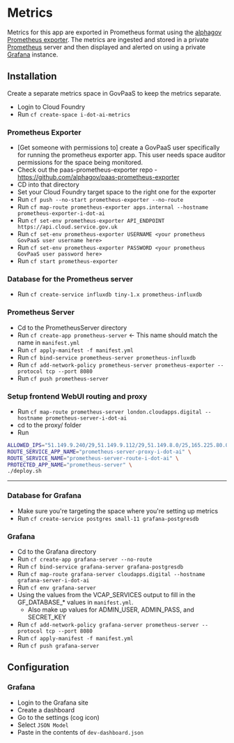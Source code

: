 # Metrics

Metrics for this app are exported in Prometheus format using the [alphagov Prometheus exporter](https://github.com/alphagov/paas-prometheus-exporter).
The metrics are ingested and stored in a private [Prometheus](https://prometheus.io/) server and then displayed and alerted on using a private [Grafana](https://grafana.com/docs/grafana/latest/introduction/oss-details/) instance.

## Installation

Create a separate metrics space in GovPaaS to keep the metrics separate.

- Login to Cloud Foundry
- Run `cf create-space i-dot-ai-metrics`

### Prometheus Exporter

- [Get someone with permissions to] create a GovPaaS user specifically for running the prometheus exporter app. This user needs space auditor permissions for the space being monitored.
- Check out the paas-prometheus-exporter repo - https://github.com/alphagov/paas-prometheus-exporter
- CD into that directory
- Set your Cloud Foundry target space to the right one for the exporter
- Run `cf push --no-start prometheus-exporter --no-route`
- Run `cf map-route prometheus-exporter apps.internal --hostname prometheus-exporter-i-dot-ai`
- Run `cf set-env prometheus-exporter API_ENDPOINT https://api.cloud.service.gov.uk`
- Run `cf set-env prometheus-exporter USERNAME <your prometheus GovPaaS user username here>`
- Run `cf set-env prometheus-exporter PASSWORD <your prometheus GovPaaS user password here>`
- Run `cf start prometheus-exporter`

### Database for the Prometheus server

- Run `cf create-service influxdb tiny-1.x prometheus-influxdb`

### Prometheus Server
- Cd to the PrometheusServer directory
- Run `cf create-app prometheus-server` <- This name should match the name in `manifest.yml`
- Run `cf apply-manifest -f manifest.yml`
- Run `cf bind-service prometheus-server prometheus-influxdb`
- Run `cf add-network-policy prometheus-server prometheus-exporter --protocol tcp --port 8080`
- Run `cf push prometheus-server`

### Setup frontend WebUI routing and proxy
- Run `cf map-route prometheus-server london.cloudapps.digital --hostname prometheus-server-i-dot-ai`
- cd to the proxy/ folder
- Run 
```bash
ALLOWED_IPS="51.149.9.240/29,51.149.9.112/29,51.149.8.0/25,165.225.80.0/22,147.161.166.0/23,165.225.196.0/23,165.225.198.0/23,81.144.180.0/24,165.225.17.0/24,147.161.236.0/23,147.161.224.0/23,165.225.16.0/23,81.150.77.189/32" \
ROUTE_SERVICE_APP_NAME="prometheus-server-proxy-i-dot-ai" \
ROUTE_SERVICE_NAME="prometheus-server-route-i-dot-ai" \
PROTECTED_APP_NAME="prometheus-server" \
./deploy.sh
```



---

### Database for Grafana
- Make sure you're targeting the space where you're setting up metrics
- Run `cf create-service postgres small-11 grafana-postgresdb`

### Grafana
- Cd to the Grafana directory
- Run `cf create-app grafana-server --no-route`
- Run `cf bind-service grafana-server grafana-postgresdb`
- Run `cf map-route grafana-server cloudapps.digital --hostname grafana-server-i-dot-ai`
- Run `cf env grafana-server`
- Using the values from the VCAP_SERVICES output to fill in the GF_DATABASE_* values in `manifest.yml`.
  - Also make up values for ADMIN_USER, ADMIN_PASS, and SECRET_KEY
- Run `cf add-network-policy grafana-server prometheus-server --protocol tcp --port 8080`
- Run `cf apply-manifest -f manifest.yml`
- Run `cf push grafana-server`

## Configuration

### Grafana

- Login to the Grafana site
- Create a dashboard
- Go to the settings (cog icon)
- Select `JSON Model`
- Paste in the contents of `dev-dashboard.json`
